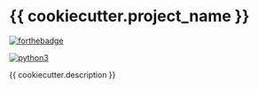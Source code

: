 # {{ cookiecutter.project_name }}

[![forthebadge](https://forthebadge.com/images/badges/made-with-python.svg)](https://forthebadge.com)

[![python3](https://img.shields.io/badge/python-3.6%20%7C%203.7-brightgreen.svg)](https://python3statement.org/#sections50-why)

{{ cookiecutter.description }}
